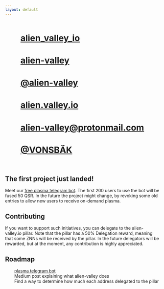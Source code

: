 ```yaml
---
layout: default
---
```


<link rel="stylesheet" href="https://cdnjs.cloudflare.com/ajax/libs/font-awesome/5.15.4/css/all.min.css">

<div style="display: flex; justify-content: center">
<div style="width: fit-content">
<h1><i class="fab fa-twitter"></i> <a href="https://twitter.com/alien_valley_io">alien_valley_io</a></h1>
<h1><i class="fab fa-github"></i> <a href="https://github.com/alien-valley">alien-valley</a></h1>
<h1><i class="fab fa-medium"></i> <a href="https://medium.com/@alien-valley">@alien-valley</a></h1>
<h1><i class="fab fa-instagram"></i> <a href="https://www.instagram.com/alien.valley.io/">alien.valley.io</a></h1>
<h1><i class="fas fa-envelope"></i> <a href="mailto:alien-valley@protonmail.com">alien-valley@protonmail.com</a></h1>
<h1><i class="fab fa-telegram"></i> <a href="https://t.me/vonsbak">@VONSBÄK</a></h1>
</div>
</div>
<br />

## The first project just landed!
Meet our [free plasma telegram bot](https://t.me/alien_valley_plasma_bot). 
The first 200 users to use the bot will be fused 50 QSR. 
In the future the project might change, by revoking some old entries to allow new users to receive on-demand plasma.
<br />

## Contributing
If you want to support such initiatives, you can delegate to the alien-valley.io pillar.
Note that the pillar has a 50% Delegation reward, meaning that some ZNNs will be received by the pillar.
In the future delegators will be rewarded, but at the moment, any contribution is highly appreciated.

## Roadmap
<div style="margin-left:30px">
    <div><i class="fas fa-check-square"></i> <a href="https://t.me/alien_valley_plasma_bot">plasma telegram bot</a></div>
    <div><i class="fas fa-square"></i> Medium post explaining what alien-valley does</div>
    <div><i class="fas fa-square"></i> Find a way to determine how much each address delegated to the pillar</div>
</div>